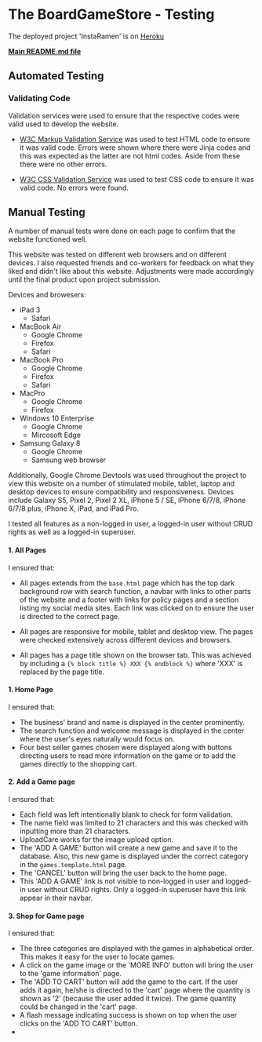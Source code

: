 # The BoardGameStore - Testing #

The deployed project 'InstaRamen' is on [Heroku](https://linda-instaramen.herokuapp.com/)

[**Main README.md file**](https://github.com/Paddlepop25/codeinstitute-boardgame-store/blob/master/README.md)

## Automated Testing

### Validating Code

Validation services were used to ensure that the respective codes were valid used to develop the website.

- [W3C Markup Validation Service](https://validator.w3.org/) was used to test HTML code to ensure it was valid code. Errors were shown where there were Jinja codes and this was expected as the latter are not html codes. Aside from these there were no other errors.

- [W3C CSS Validation Service](https://jigsaw.w3.org/css-validator/) was used to test CSS code to ensure it was valid code. No errors were found.

## Manual Testing

A number of manual tests were done on each page to confirm that the website functioned well.

This website was tested on different web browsers and on different devices. I also requested friends and co-workers for feedback on what they liked and didn't like about this website. Adjustments were made accordingly until the final product upon project submission.

Devices and browesers:
* iPad 3
    * Safari
* MacBook Air
    * Google Chrome
    * Firefox
    * Safari
* MacBook Pro
    * Google Chrome
    * Firefox
    * Safari
* MacPro
    * Google Chrome
    * Firefox
* Windows 10 Enterprise
    * Google Chrome
    * Mircosoft Edge
* Samsung Galaxy 8
    * Google Chrome
    * Samsung web browser

Additionally, Google Chrome Devtools was used throughout the project to view this website on a number of stimulated mobile, tablet, laptop and desktop devices to ensure compatibility and responsiveness. Devices include Galaxy S5, Pixel 2, Pixel 2 XL, iPhone 5 / SE, iPhone 6/7/8, iPhone 6/7/8 plus, iPhone X, iPad, and iPad Pro.

I tested all features as a non-logged in user, a logged-in user without CRUD rights as well as a logged-in superuser. 

#### 1. All Pages
I ensured that:
- All pages extends from the `base.html` page which has the top dark background row with search function, a navbar with links to other parts of the website and a footer with links for policy pages and a section listing my social media sites. Each link was clicked on to ensure the user is directed to the correct page.

- All pages are responsive for mobile, tablet and desktop view. The pages were checked extensively across different devices and browsers.

- All pages has a page title shown on the browser tab. This was achieved by including a `{% block title %} XXX {% endblock %}` where 'XXX' is replaced by the page title.

#### 1. Home Page
I ensured that:
- The business' brand and name is displayed in the center prominently.
- The search function and welcome message is displayed in the center where the user's eyes naturally would focus on.
- Four best seller games chosen were displayed along with buttons directing users to read more information on the game or to add the games directly to the shopping cart.

#### 2. Add a Game page
I ensured that:
- Each field was left intentionally blank to check for form validation.
- The name field was limited to 21 characters and this was checked with inputting more than 21 characters.
- UploadCare works for the image upload option.
- The 'ADD A GAME' button will create a new game and save it to the database. Also, this new game is displayed under the correct category in the `games.template.html` page.
- The 'CANCEL' button will bring the user back to the home page.
- This 'ADD A GAME' link is not visible to non-logged in user and logged-in user without CRUD rights. Only a logged-in superuser have this link appear in their navbar.

#### 3. Shop for Game page
I ensured that:
- The three categories are displayed with the games in alphabetical order. This makes it easy for the user to locate games.
- A click on the game image or the 'MORE INFO' button will bring the user to the 'game information' page.
- The 'ADD TO CART' button will add the game to the cart. If the user adds it again, he/she is directed to the 'cart' page where the quantity is shown as '2' (because the user added it twice). The game quantity could be changed in the 'cart' page.
- A flash message indicating success is shown on top when the user clicks on the 'ADD TO CART' button.
-